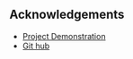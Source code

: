 ## Acknowledgements

 - [Project Demonstration]()
 - [Git hub](https://github.com/matiassingers/awesome-readme)
